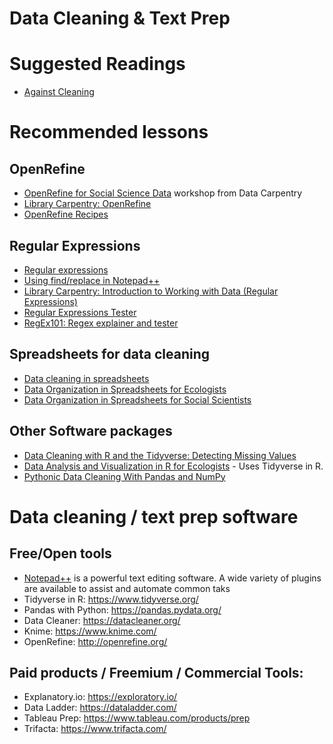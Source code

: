 # Data Cleaning & Text Prep

# Suggested Readings
- [Against Cleaning](http://curatingmenus.org/articles/against-cleaning/)

# Recommended lessons

## OpenRefine
- [OpenRefine for Social Science Data](https://datacarpentry.org/openrefine-socialsci/) workshop from Data Carpentry
- [Library Carpentry: OpenRefine](https://librarycarpentry.org/lc-open-refine/)
- [OpenRefine Recipes](https://github.com/OpenRefine/OpenRefine/wiki/Recipes)

## Regular Expressions
- [Regular expressions](https://regexone.com/)
- [Using find/replace in Notepad++](https://gerardnico.com/ide/notepad/replace)
- [Library Carpentry: Introduction to Working with Data (Regular Expressions)](https://librarycarpentry.org/lc-data-intro/)
- [Regular Expressions Tester](https://www.regular-expressions.info/)
- [RegEx101: Regex explainer and tester](https://regex101.com/)


## Spreadsheets for data cleaning
- [Data cleaning in spreadsheets](https://guides.library.duke.edu/excel/cleaning)
- [Data Organization in Spreadsheets for Ecologists](https://datacarpentry.org/spreadsheet-ecology-lesson/)
- [Data Organization in Spreadsheets for Social Scientists](https://datacarpentry.org/spreadsheets-socialsci/)

## Other Software packages
- [Data Cleaning with R and the Tidyverse: Detecting Missing Values](https://towardsdatascience.com/data-cleaning-with-r-and-the-tidyverse-detecting-missing-values-ea23c519bc62)
- [Data Analysis and Visualization in R for Ecologists](https://datacarpentry.org/R-ecology-lesson/index.html]) - Uses Tidyverse in R. 
- [Pythonic Data Cleaning With Pandas and NumPy](https://realpython.com/python-data-cleaning-numpy-pandas/)

# Data cleaning / text prep software 

## Free/Open tools
- [Notepad++](https://notepad-plus-plus.org/downloads/) is a powerful text editing software. A wide variety of plugins are available to assist and automate common taks
- Tidyverse in R: https://www.tidyverse.org/
- Pandas with Python: https://pandas.pydata.org/
- Data Cleaner:  https://datacleaner.org/
- Knime: https://www.knime.com/
- OpenRefine: http://openrefine.org/

## Paid products / Freemium / Commercial Tools:
- Explanatory.io: https://exploratory.io/
- Data Ladder: https://dataladder.com/
- Tableau Prep: https://www.tableau.com/products/prep
- Trifacta: https://www.trifacta.com/

